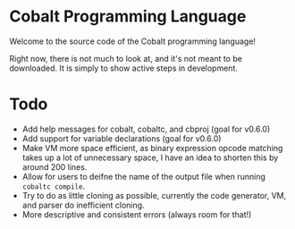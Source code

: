 # Cobalt Programming Language

Welcome to the source code of the Cobalt programming language!

Right now, there is not much to look at, and it's not meant to be downloaded. It is simply to show active steps in development.

# Todo

- Add help messages for cobalt, cobaltc, and cbproj (goal for v0.6.0)
- Add support for variable declarations (goal for v0.6.0) 
- Make VM more space efficient, as binary expression opcode matching takes up a lot of unnecessary space, I have an idea to shorten this by around 200 lines.
- Allow for users to deifne the name of the output file when running `cobaltc compile`.
- Try to do as little cloning as possible, currently the code generator, VM, and parser do inefficient cloning.
- More descriptive and consistent errors (always room for that!)
